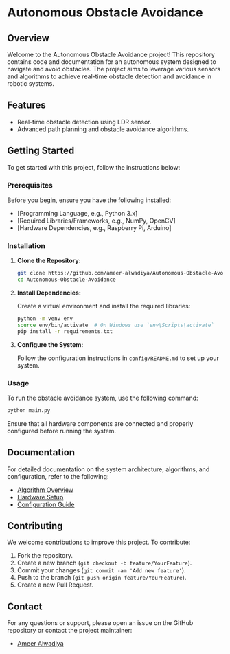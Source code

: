 # Autonomous Obstacle Avoidance

## Overview

Welcome to the Autonomous Obstacle Avoidance project! This repository contains code and documentation for an autonomous system designed to navigate and avoid obstacles. The project aims to leverage various sensors and algorithms to achieve real-time obstacle detection and avoidance in robotic systems.

## Features

- Real-time obstacle detection using LDR sensor.
- Advanced path planning and obstacle avoidance algorithms.

## Getting Started

To get started with this project, follow the instructions below:

### Prerequisites

Before you begin, ensure you have the following installed:

- [Programming Language, e.g., Python 3.x]
- [Required Libraries/Frameworks, e.g., NumPy, OpenCV]
- [Hardware Dependencies, e.g., Raspberry Pi, Arduino]

### Installation

1. **Clone the Repository:**

   ```bash
   git clone https://github.com/ameer-alwadiya/Autonomous-Obstacle-Avoidance.git
   cd Autonomous-Obstacle-Avoidance
   ```

2. **Install Dependencies:**

   Create a virtual environment and install the required libraries:

   ```bash
   python -m venv env
   source env/bin/activate  # On Windows use `env\Scripts\activate`
   pip install -r requirements.txt
   ```

3. **Configure the System:**

   Follow the configuration instructions in `config/README.md` to set up your system.

### Usage

To run the obstacle avoidance system, use the following command:

```bash
python main.py
```

Ensure that all hardware components are connected and properly configured before running the system.

## Documentation

For detailed documentation on the system architecture, algorithms, and configuration, refer to the following:

- [Algorithm Overview](docs/algorithm.md)
- [Hardware Setup](docs/hardware.md)
- [Configuration Guide](docs/configuration.md)

## Contributing

We welcome contributions to improve this project. To contribute:

1. Fork the repository.
2. Create a new branch (`git checkout -b feature/YourFeature`).
3. Commit your changes (`git commit -am 'Add new feature'`).
4. Push to the branch (`git push origin feature/YourFeature`).
5. Create a new Pull Request.

## Contact

For any questions or support, please open an issue on the GitHub repository or contact the project maintainer:

- [Ameer Alwadiya](https://github.com/ameer-alwadiya)


